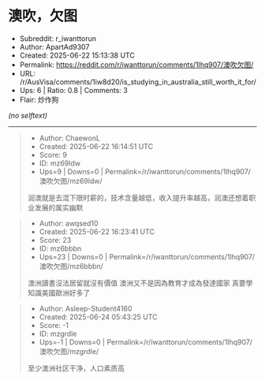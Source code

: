 # 澳吹，欠图

- Subreddit: r_iwanttorun
- Author: ApartAd9307
- Created: 2025-06-22 15:13:38 UTC
- Permalink: https://reddit.com/r/iwanttorun/comments/1lhq907/澳吹欠图/
- URL: /r/AusVisa/comments/1iw8d20/is_studying_in_australia_still_worth_it_for/
- Ups: 6 | Ratio: 0.8 | Comments: 3
- Flair: 炒作狗

_(no selftext)_

---

> - Author: ChaewonL
> - Created: 2025-06-22 16:14:51 UTC
> - Score: 9
> - ID: mz69ldw
> - Ups=9 | Downs=0 | Permalink=/r/iwanttorun/comments/1lhq907/澳吹欠图/mz69ldw/
>
> 润澳就是去混下限时薪的，技术含量越低，收入提升率越高，润澳还想着职业发展的属实幽默

> - Author: awqsed10
> - Created: 2025-06-22 16:23:41 UTC
> - Score: 23
> - ID: mz6bbbn
> - Ups=23 | Downs=0 | Permalink=/r/iwanttorun/comments/1lhq907/澳吹欠图/mz6bbbn/
>
> 澳洲讀書沒法居留就沒有價值 澳洲又不是因為教育才成為發達國家 真要學知識美國歐洲好多了

> - Author: Asleep-Student4160
> - Created: 2025-06-24 05:43:25 UTC
> - Score: -1
> - ID: mzgrdle
> - Ups=-1 | Downs=0 | Permalink=/r/iwanttorun/comments/1lhq907/澳吹欠图/mzgrdle/
>
> 至少澳洲社区干净，人口素质高
